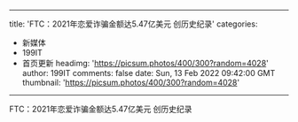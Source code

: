 
---
title: 'FTC：2021年恋爱诈骗金额达5.47亿美元 创历史纪录'
categories: 
 - 新媒体
 - 199IT
 - 首页更新
headimg: 'https://picsum.photos/400/300?random=4028'
author: 199IT
comments: false
date: Sun, 13 Feb 2022 09:42:00 GMT
thumbnail: 'https://picsum.photos/400/300?random=4028'
---

<div>   
FTC：2021年恋爱诈骗金额达5.47亿美元 创历史纪录  
</div>
            
